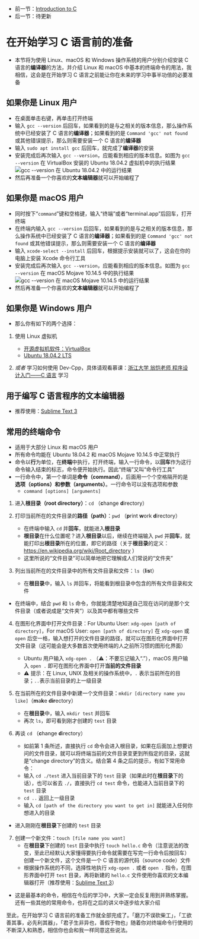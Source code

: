 * 前一节：[Introduction to C](https://github.com/wangyunduo/Intro-to-C/blob/wangyunduo/writing/readme.md)
* 后一节：待更新

# 在开始学习 C 语言前的准备
* 本节将为使用 Linux、macOS 和 Windows 操作系统的用户分别介绍安装 C 语言的**编译器**的方法，并介绍 Linux 和 macOS 中基本的终端命令的用法，我相信，这会是在开始学习 C 语言之前能让你在未来的学习中事半功倍的必要准备

## 如果你是 Linux 用户
* 在桌面单击右键，再单击打开终端
* 输入 `gcc --version` 后回车，如果看到的是与之相关的版本信息，那么操作系统中已经安装了 C 语言的**编译器**；如果看到的是 `Command 'gcc' not found` 或其他错误提示，那么则需要安装一个 C 语言的**编译器**
* 输入 `sudo apt install gcc` 后回车，就完成了**编译器**的安装
* 安装完成后再次输入 `gcc --version`，应能看到相应的版本信息。如图为 `gcc --version` 在 VirtualBox 安装的 Ubuntu 18.04.2 虚拟机中的执行结果
![`gcc --version` 在 Ubuntu 18.04.2 中的运行结果](https://github.com/wangyunduo/Intro-to-C/blob/master/Lecture%200/figures/ubuntu_gcc_version.png)
* 然后再准备一个你喜欢的**文本编辑器**就可以开始编程了

## 如果你是 macOS 用户
* 同时按下“`command`”键和空格键，输入“终端”或者“terminal.app”后回车，打开终端
* 在终端内输入 `gcc --version` 后回车，如果看到的是与之相关的版本信息，那么操作系统中已经安装了 C 语言的**编译器**；如果看到的是 `Command 'gcc' not found` 或其他错误提示，那么则需要安装一个 C 语言的**编译器**
* 输入 `xcode-select --install` 后回车，根据提示安装就可以了，这会在你的电脑上安装 Xcode 命令行工具
* 安装完成后再次输入 `gcc --version`，应能看到相应的版本信息。如图为 `gcc --version` 在 macOS Mojave 10.14.5 中的执行结果
![`gcc --version` 在 macOS Mojave 10.14.5 中的运行结果](https://github.com/wangyunduo/Intro-to-C/blob/master/Lecture%200/figures/macOS_gcc_version.png)
* 然后再准备一个你喜欢的**文本编辑器**就可以开始编程了

## 如果你是 Windows 用户
* 那么你有如下的两个选择：

1. 使用 Linux 虚拟机
	* [开源虚拟机软件：VirtualBox](https://www.virtualbox.org/wiki/Downloads)
	* [Ubuntu 18.04.2 LTS](https://ubuntu.com/download/desktop)

2. *或者* 学习如何使用 Dev-Cpp，具体请观看慕课：[浙江大学 翁恺老师 程序设计入门——C 语言](http://www.icourse163.org/course/ZJU-199001?tid=235001) 学习

## 用于编写 C 语言程序的**文本编辑器**
* 推荐使用：[Sublime Text 3](https://www.sublimetext.com/3)

## 常用的终端命令
* 适用于大部分 Linux 和 macOS 用户
* 所有命令均能在 Ubuntu 18.04.2 和 macOS Mojave 10.14.5 中正常执行
* 命令以**行**为单位，在**终端**中执行，打开终端，输入一行命令，以**回车**作为这行命令输入结束的标志，命令便开始执行。因此“终端”又叫“命令行工具”
* 一行命令中，第一个单词是**命令（command）**，后面用一个个空格隔开的是**选项（options）**和**参数（arguments）**。一行命令可以没有选项和参数
	* `command [options] [arguments]`

1. 进入**根目录（root directory）**：`cd` （**c**hange **d**irectory）

2. 打印当前所在的文件目录的**路径（path）**：`pwd` （**p**rint **w**ork **d**irectory）
	* 在终端中输入 `cd` 并**回车**，就能进入**根目录**
	* **根目录**在什么位置呢？进入**根目录**以后，继续在终端输入 `pwd` 并**回车**，就能打印出**根目录**所在的位置，即它的路径（关于**根目录**的定义：https://en.wikipedia.org/wiki/Root_directory ）
	* 这里所说的“文件目录”可以简单地把它理解成人们常说的“文件夹”

3. 列出当前所在的文件目录中的所有文件目录和文件：`ls`（**l**i**s**t）
	* 在**根目录**中，输入 `ls` 并回车，将能看到根目录中包含的所有文件目录和文件

* 在终端中，结合 `pwd` 和 `ls` 命令，你就能清楚地知道自己现在访问的是那个文件目录（或者说成是“文件夹”）以及其中都有哪些文件

4. 在图形化界面中打开文件目录：For Ubuntu User: `xdg-open [path of directory]`，For macOS User: `open [path of directory]` 在 `xdg-open` 或 `open` 后空一格，输入想打开的文件目录的路径，就可以在图形化界面中打开文件目录（这可能会是大多数首次使用终端的人之前所习惯的图形化界面）
	* Ubuntu 用户输入 `xdg-open .` （⚠️：不要忘记输入“.”），macOS 用户输入 `open .` 即可在图形化界面中打开**当前的文件目录**
	* ⚠️ 提示：在 Linux, UNIX 及相关的操作系统中，`.` 表示当前所在的目录；`..`表示当前目录的上一级目录

5. 在当前所在的文件目录中新建一个文件目录：`mkdir [directory name you like]`（**m**a**k**e **dir**ectory）
	* 在**根目录**中，输入 `mkdir test` 并回车
	* 再次 `ls`，即可看到刚才创建的 `test` 目录

6. 再谈 `cd` （**c**hange **d**irectory）
	* 如前第 1 条所述，直接执行 `cd` 命令会进入根目录，如果在后面加上想要访问的文件目录，就可以将终端当前的文件目录变更到所指定的目录，这就是“change directory”的含义。结合第 4 条之后的提示，有如下常用命令：
	* 输入 `cd ./test` 进入当前目录下的 `test` 目录（如果此时在**根目录**下的话），也可以省去 `./`，直接执行 `cd test` 命令，也能进入当前目录下的 `test` 目录
	* `cd ..` 返回上一级目录
	* 输入 `cd [path of the directory you want to get in]` 就能进入任何你想进入的目录

* 进入刚刚在**根目录**下创建的 `test` 目录

7. 创建一个新文件：`touch [file name you want]`
	* 在**根目录**下创建的 `test` 目录中执行 `touch hello.c` 命令（注意说法的改变，至此已经默认大家懂得要执行命令就需要在写完一行命令后按回车）创建一个新文件，这个文件是一个 C 语言的源代码（source code）文件
	* 根据操作系统的不同，选择性地执行 `xdg-open .` 或者 `open .` 指令，在图形界面中打开 `test` 目录，再将新建的 `hello.c` 文件使用你喜欢的文本编辑器打开（推荐使用：[Sublime Text 3](https://www.sublimetext.com/3)）

* 这是最基本的命令，相信在今后的学习中，大家一定会反复用到并熟练掌握。还有一些其他的常用命令，也将在之后的讲义中逐步给大家介绍

至此，在开始学习 C 语言前的准备工作就全部完成了。「磨刀不误砍柴工」，「工欲善其事，必先利其器」，「君子生非异也，善假于物也」随着你对终端命令行使用的不断深入和熟悉，相信你也会和我一样同意这些说法。
